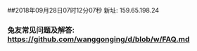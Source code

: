 ##2018年09月28日07时12分07秒 新址: 159.65.198.24
### 兔友常见问题及解答: https://github.com/wanggonging/d/blob/w/FAQ.md
